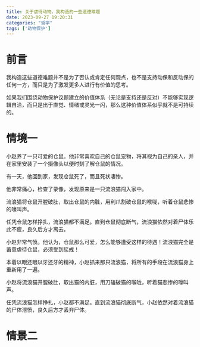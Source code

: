 ```yaml
---
title: 关于虐待动物，我构造的一些道德难题
date: 2023-09-27 19:20:31
categories: "哲学"
tags: ['动物保护']
---
```


# 前言

我构造这些道德难题并不是为了否认或肯定任何观点，也不是支持动保和反动保的任何一方，而只是为了激发更多人进行有价值的思考。

如果我们围绕动物保护议题建立的价值体系（无论是支持还是反对）不能够实现逻辑自洽，而只是出于直觉、情绪或灵光一闪，那么这种价值体系似乎就不是可持续的。

# 情境一

小赵养了一只可爱的仓鼠。他非常喜欢自己的仓鼠宠物，将其视为自己的亲人，并在家里安装了一个摄像头以便时刻了解仓鼠的情况。

有一天，他回到家，发现仓鼠死了，而且死状凄惨。

他非常痛心，检查了录像，发现原来是一只流浪猫闯入家中。

流浪猫将仓鼠开膛破肚，取出仓鼠的内脏，用利爪割破仓鼠的喉咙，听着仓鼠悲惨的嚎叫声。

任凭仓鼠怎样挣扎，流浪猫都不满足。直到仓鼠彻底断气，流浪猫依然对着尸体乐此不疲，良久后方才离去。

小赵非常气愤。他认为，仓鼠那么可爱，怎么能够遭受这样的待遇！流浪猫完全是蓄意虐待仓鼠，必须受到惩戒！

本着以眼还眼以牙还牙的精神，小赵抓来那只流浪猫，将所有的手段在流浪猫身上重新用了一遍。

小赵将流浪猫开膛破肚，取出猫的内脏，用刀磕破猫的喉咙，听着猫悲惨的嚎叫声。

任凭流浪猫怎样挣扎，小赵都不满足。直到流浪猫彻底断气，小赵依然对着流浪猫的尸体泄愤，良久后方才丢弃尸体。

# 情景二

